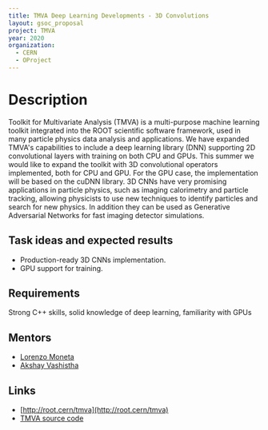 ```yaml
---
title: TMVA Deep Learning Developments - 3D Convolutions
layout: gsoc_proposal
project: TMVA
year: 2020
organization:
  - CERN
  - OProject
---
```


# Description

Toolkit for Multivariate Analysis (TMVA) is a multi-purpose machine learning toolkit integrated into the ROOT scientific software framework, used in many particle physics data analysis and applications. We have expanded TMVA's capabilities to include a deep learning library (DNN) supporting 2D convolutional layers with training on both CPU and GPUs. This summer we would like to expand the toolkit with 3D convolutional operators implemented, both for CPU and GPU. For the GPU case, the implementation will be based on the cuDNN library.
3D CNNs have very promising applications in particle physics, such as imaging calorimetry and particle tracking, allowing physicists to use new techniques to identify particles and search for new physics. In addition they can be used as Generative Adversarial Networks for fast imaging detector simulations.


## Task ideas and expected results
  * Production-ready 3D CNNs implementation.
  * GPU support for training.


## Requirements 
Strong C++ skills, solid knowledge of deep learning, familiarity with GPUs

## Mentors
  * [Lorenzo Moneta](mailto:Lorenzo.Moneta@cern.ch)
  * [Akshay Vashistha](mailto:akshayvashistha1995@gmail.com)

## Links
  * [http://root.cern/tmva](http://root.cern/tmva)
  * [TMVA source code](https://github.com/root-project/root/tree/master/tmva)

